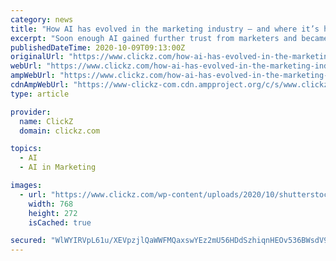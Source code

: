 ```yaml
---
category: news
title: "How AI has evolved in the marketing industry – and where it’s headed next"
excerpt: "Soon enough AI gained further trust from marketers and became a must-have, with more and more brands viewing it not as the sole decision-maker, but as a vital tool for augmenting the decision-making process. As the deployment of cloud infrastructure made ..."
publishedDateTime: 2020-10-09T09:13:00Z
originalUrl: "https://www.clickz.com/how-ai-has-evolved-in-the-marketing-industry-and-where-its-headed-next/"
webUrl: "https://www.clickz.com/how-ai-has-evolved-in-the-marketing-industry-and-where-its-headed-next/"
ampWebUrl: "https://www.clickz.com/how-ai-has-evolved-in-the-marketing-industry-and-where-its-headed-next/263703/amp/"
cdnAmpWebUrl: "https://www-clickz-com.cdn.ampproject.org/c/s/www.clickz.com/how-ai-has-evolved-in-the-marketing-industry-and-where-its-headed-next/263703/amp/"
type: article

provider:
  name: ClickZ
  domain: clickz.com

topics:
  - AI
  - AI in Marketing

images:
  - url: "https://www.clickz.com/wp-content/uploads/2020/10/shutterstock_1096541144.png"
    width: 768
    height: 272
    isCached: true

secured: "WlWYIRVpL61u/XEVpzjlQaWWFMQaxswYEz2mU56HDdSzhiqnHEOv536BWsdV9g5uHd6XgmTJqYgCLJawsoF0F3X6EUP+7xEkJpUBXH4zEzynBHtfdWHAJfvQo5KA++l59k7sU6e7D80qVhVMWBCpUveUpyuktDx/o5avIcI5v53LAxmRyiPc1dNWqqfrP/hdekIUqY8gfpEGff+XVVRC4RQ0jX8FfKUNaqQeqEKdEv4sRPg+W3i6olJ0olNC5RVgtdlhsLPn5QASyrOVZSKW0GfInm0NsuD322u8tblJen3bUc+DRQjnONC49O15mS70bldvjeYgCtkAoTDEzOpDij//EZ9fPi4Bfd/uWnEpUxs=;XSTUHPf9sC94/Abv6EKdfA=="
---
```



